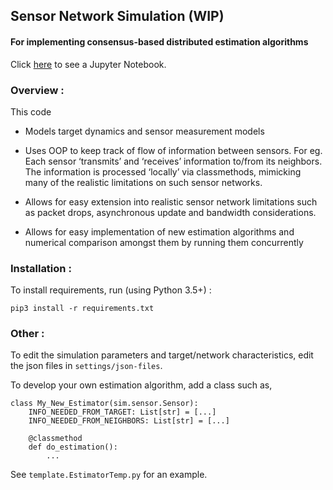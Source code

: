## Sensor Network Simulation (WIP)
#### For implementing consensus-based distributed estimation algorithms

Click
[here](https://github.com/shirazkn/sensor-network-sim/blob/master/Simulation.ipynb)
to see a Jupyter Notebook.

### Overview :
This code
- Models target dynamics and sensor measurement models
- Uses OOP to keep track of flow of information between sensors. For eg.
  Each sensor ‘transmits’ and ‘receives’ information to/from its
  neighbors. The information is processed ‘locally’ via classmethods,
  mimicking many of the realistic limitations on such sensor networks.

- Allows for easy extension into realistic sensor network limitations 
  such as packet drops, asynchronous update and bandwidth
  considerations.

- Allows for easy implementation of new estimation algorithms and
  numerical comparison amongst them by running them concurrently

### Installation :
To install requirements, run (using Python 3.5+) :
```
pip3 install -r requirements.txt
```

### Other :
To edit the simulation parameters and target/network characteristics,
edit the json files in `settings/json-files`.

To develop your own estimation algorithm, add a class such as,
```
class My_New_Estimator(sim.sensor.Sensor):
    INFO_NEEDED_FROM_TARGET: List[str] = [...]
    INFO_NEEDED_FROM_NEIGHBORS: List[str] = [...]
    
    @classmethod
    def do_estimation():
        ...

```
See `template.EstimatorTemp.py` for an example.
